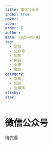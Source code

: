 ```yaml
---
title: 微信公众号
index: true
cover: 
icon: 
order: 5
author: 
date: 2025-06-02
tag:
  - 定位
  - 公众号
  - 矩阵
  - 内容
  - 头像
  - 微信
category:
  - 文档
  - 知识
  - 自媒体
sticky: 
star: 
---
```


# 微信公众号

待完善


